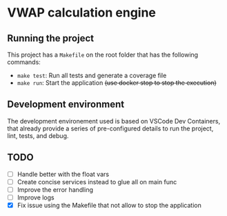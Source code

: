 # VWAP calculation engine

## Running the project

This project has a `Makefile` on the root folder that has the following commands:

- `make test`: Run all tests and generate a coverage file
- `make run`: Start the application ~~(use docker stop to stop the execution)~~

## Development environment

The development environement used is based on VSCode Dev Containers, that already provide a series of pre-configured details to run the project, lint, tests, and debug.

## TODO

- [ ] Handle better with the float vars
- [ ] Create concise services instead to glue all on main func
- [ ] Improve the error handling
- [ ] Improve logs
- [X] Fix issue using the Makefile that not allow to stop the application
